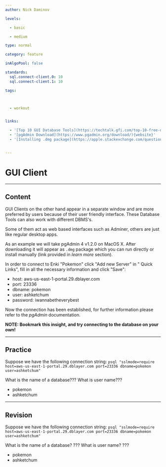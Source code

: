 ```yaml
---
author: Nick Daminov

levels:

  - basic

  - medium

type: normal

category: feature

inAlgoPool: false

standards:
  sql.connect-client.0: 10
  sql.connect-client.1: 10

tags:



  - workout


links:

  - '[Top 10 GUI Database Tools](https://techtalk.gfi.com/top-10-free-database-tools-for-sys-admins/){website}'
  - '[pgAdmin Download](https://www.pgadmin.org/download/){website}'
  - '[Installing .dmg package](https://apple.stackexchange.com/questions/64845/how-do-i-install-applications-from-a-dmg-file){website}'


---
```


# GUI Client

---

## Content

GUI Clients on the other hand appear in a separate window and are more preferred by users because of their user friendly interface. These Database Tools can also work with different DBMS's.

Some of them act as web based interfaces such as Adminer, others are just like regular desktop apps.

As an example we will take pgAdmin 4 v1.2.0 on MacOS X. After downloading it will appear as `.dmg` package which you can run directly or install manually (link provided in _learn more_ section).

In order to connect to Enki "Pokemon" click "Add new Server" in " Quick Links", fill in all the necessary information and click "Save":

- host: aws-us-east-1-portal.29.dblayer.com
- port: 23336
- dbname: pokemon
- user: ashketchum
- password: iwannabetheverybest

Now the connection has been established, for further information please refer to the _pgAdmin_ documentation.

**NOTE: Bookmark this insight, and try connecting to the database on your own!**

---

## Practice

Suppose we have the following connection string:
`psql "sslmode=require host=aws-us-east-1-portal.29.dblayer.com port=23336 dbname=pokemon user=ashketchum"`

What is the name of a database???
What is user name???

- pokemon
- ashketchum

---

## Revision

Suppose we have the following connection string:
`psql "sslmode=require host=aws-us-east-1-portal.29.dblayer.com port=23336 dbname=pokemon user=ashketchum"`

What is the name of a database?
???
What is user name?
???

- pokemon
- ashketchum
